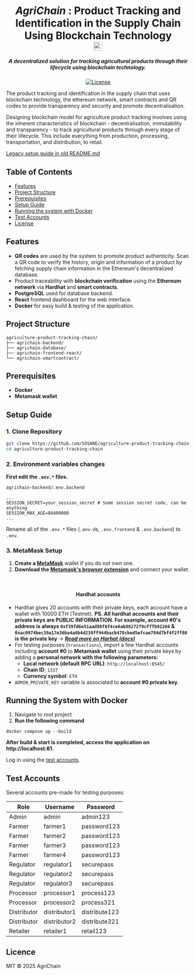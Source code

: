 <h1 align="center"><i>AgriChain</i> : Product Tracking and Identification in the Supply Chain Using Blockchain Technology 
<br>
<img width="24" height="24" alt="box" src="https://github.com/user-attachments/assets/08323b8d-3291-4c78-949d-d94035830350" />
</h1>

<h5 align="center"> A decentralized solution for tracking agricultural products through their lifecycle using blockchain technology. </h5>

<div align="center">

[![License](https://img.shields.io/badge/license-MIT-blue.svg)](LICENSE)
</div>

The product tracking and identification in the supply chain that uses blockchain technology, the ethereum network, smart contracts and QR codes to provide transparency and security and promote decentralisation.

Designing blockchain model for agriculture product tracking involves using the inherent characteristics of blockchain - decentralisation, immutability and transparency - to track agricultural products through every stage of their lifecycle. This include everything from production, processing, transportation, and distribution, to retail.



[Legacy setup guide in old README.md](./README.old.md)

## Table of Contents
- [Features](#features)
- [Project Structure](#project-structure)
- [Prerequisites](#prerequisites)
- [Setup Guide](#setup-guide)
- [Running the system with Docker](#running-the-system-with-docker)
- [Test Accounts](#test-accounts)
- [License](#licence)

## Features
- **QR codes** are used by the system to promote product authenticity. Scan a QR code to verify the history, origin and information of a product by fetching supply chain information in the Ethereum's decentralized database.
- Product traceability with **blockchain verification** using the **Ethereum network** via **Hardhat** and **smart contracts**.
- **PostgreSQL** used for database backend.
- **React** frontend dashboard for the web interface.
- **Docker** for easy build & testing of the application.

## Project Structure
```
agriculture-product-tracking-chain/
├── agrichain-backend/
├── agrichain-database/
├── agrichain-frontend-react/
└── agrichain-smartcontract/
```

## Prerequisites
- **Docker**
- **Metamask wallet**

## Setup Guide
### 1. Clone Repository
```bash
git clone https://github.com/SOSANE/agriculture-product-tracking-chain
cd agriculture-product-tracking-chain
```


### 2. Environment variables changes
**First edit the `.env.*` files.**

`agrichain-backend/.env.backend`
```dotenv
...
SESSION_SECRET=your_session_secret # Some session secret code, can be anything
SESSION_MAX_AGE=86400000
...
```

Rename all of the `.env.*` files (`.env.db`, `.env.frontend` & `.env.backend`) to `.env`.

### 3. MetaMask Setup
1. **Create a [MetaMask](https://portfolio.metamask.io/)** wallet if you do not own one.
2. **Download the [Metamask's browser extension](https://metamask.io/download)** and connect your wallet.

<br>

<h4 align="center">Hardhat accounts</h4>

- Hardhat gives 20 accounts with their private keys, each account have a wallet with 10000 ETH (Testnet). **PS. All hardhat accounts and their private keys are PUBLIC INFORMATION. For example, account #0's address is always ``0xf39fd6e51aad88f6f4ce6ab8827279cfffb92266`` & ``0xac0974bec39a17e36ba4a6b4d238ff944bacb478cbed5efcae784d7bf4f2ff80`` is the private key** → ***[Read more on Harhat (docs)](https://hardhat.org/hardhat-network/docs/overview)***
- For testing purposes (`transactions`), import a few Hardhat accounts including **account #0** to **Metamask wallet** using their private keys by adding a **personal network with the following parameters:**
  - **Local network (default RPC URL)**: ``http://localhost:8545/``
  - **Chain ID**: ``1337``
  - **Currency symbol**: ``ETH``
- ``ADMIN_PRIVATE_KEY`` variable is associated to **account #0 private key**.


## Running the System with Docker
1. Navigate to root project
2. **Run the following command**
```shell
docker compose up --build
```
**After build & start is completed, access the application on http://localhost:81.**

Log in using the [test accounts](#test-accounts).

## Test Accounts
Several accounts pre-made for testing purposes:

| Role        | Username     | Password      |
|-------------|--------------|---------------|
| Admin       | admin        | admin123      |
| Farmer      | farmer1      | password123   |
| Farmer      | farmer2      | password123   |
| Farmer      | farmer3      | password123   |
| Farmer      | farmer4      | password123   |
| Regulator   | regulator1   | securepass    |
| Regulator   | regulator2   | securepass    |
| Regulator   | regulator3   | securepass    |
| Processor   | processor1   | process123    |
| Processor   | processor2   | process321    |
| Distributor | distributor1 | distribute123 |
| Distributor | distributor2 | distribute321 |
| Retailer    | retailer1    | retail123     |

## Licence
MIT © 2025 AgriChain
